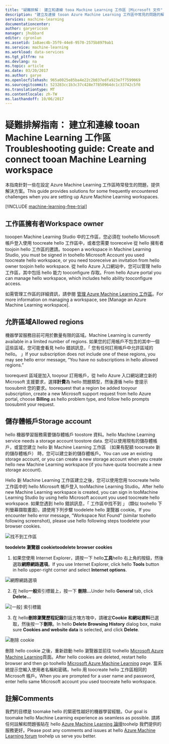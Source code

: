 ```yaml
---
title: "疑難排解： 建立和連線 tooa Machine Learning 工作區 |Microsoft 文件"
description: "建立及連接 tooan Azure Machine Learning 工作區中常見的問題的解決方案"
services: machine-learning
documentationcenter: 
author: garyericson
manager: jhubbard
editor: cgronlun
ms.assetid: 1a8aec4b-35f9-44e8-9570-2575b8979ab1
ms.service: machine-learning
ms.workload: data-services
ms.tgt_pltfrm: na
ms.devlang: na
ms.topic: article
ms.date: 03/20/2017
ms.author: garye
ms.openlocfilehash: 965a0025e85ba4e22c2b037edfa923e7f7599069
ms.sourcegitcommit: 523283cc1b3c37c428e77850964dc1c33742c5f0
ms.translationtype: MT
ms.contentlocale: zh-TW
ms.lasthandoff: 10/06/2017
---
```

# <a name="troubleshooting-guide-create-and-connect-tooan-machine-learning-workspace"></a><span data-ttu-id="aa84c-103">疑難排解指南： 建立和連線 tooan Machine Learning 工作區</span><span class="sxs-lookup"><span data-stu-id="aa84c-103">Troubleshooting guide: Create and connect tooan Machine Learning workspace</span></span>
<span data-ttu-id="aa84c-104">本指南針對一些在設定 Azure Machine Learning 工作區時常發生的問題，提供解決方案。</span><span class="sxs-lookup"><span data-stu-id="aa84c-104">This guide provides solutions for some frequently encountered challenges when you are setting up Azure Machine Learning workspaces.</span></span>

[!INCLUDE [machine-learning-free-trial](../../includes/machine-learning-free-trial.md)]

## <a name="workspace-owner"></a><span data-ttu-id="aa84c-105">工作區擁有者</span><span class="sxs-lookup"><span data-stu-id="aa84c-105">Workspace owner</span></span>
<span data-ttu-id="aa84c-106">tooopen Machine Learning Studio 中的工作區，您必須在 toohello Microsoft 帳戶登入使用 toocreate hello 工作區中，或者您需要 tooreceive 從 hello 擁有者 toojoin hello 工作區的邀請。</span><span class="sxs-lookup"><span data-stu-id="aa84c-106">tooopen a workspace in Machine Learning Studio, you must be signed in toohello Microsoft Account you used toocreate hello workspace, or you need tooreceive an invitation from hello owner toojoin hello workspace.</span></span> <span data-ttu-id="aa84c-107">從 hello Azure 入口網站中，您可以管理 hello 工作區，其中包括 hello 能力 tooconfigure 存取。</span><span class="sxs-lookup"><span data-stu-id="aa84c-107">From hello Azure portal you can manage hello workspace, which includes hello ability tooconfigure access.</span></span>

<span data-ttu-id="aa84c-108">如需管理工作區的詳細資訊，請參閱 [管理 Azure Machine Learning 工作區]。</span><span class="sxs-lookup"><span data-stu-id="aa84c-108">For more information on managing a workspace, see [Manage an Azure Machine Learning workspace].</span></span>

[管理 Azure Machine Learning 工作區]: machine-learning-manage-workspace.md

## <a name="allowed-regions"></a><span data-ttu-id="aa84c-110">允許區域</span><span class="sxs-lookup"><span data-stu-id="aa84c-110">Allowed regions</span></span>
<span data-ttu-id="aa84c-111">機器學習服務目前可用於數量有限的區域。</span><span class="sxs-lookup"><span data-stu-id="aa84c-111">Machine Learning is currently available in a limited number of regions.</span></span> <span data-ttu-id="aa84c-112">如果您的訂用帳戶不包含的其中一個這些區域，您可能會看見 hello 錯誤訊息，「 您有任何訂用帳戶中允許區域的 hello。 」</span><span class="sxs-lookup"><span data-stu-id="aa84c-112">If your subscription does not include one of these regions, you may see hello error message, “You have no subscriptions in hello allowed regions.”</span></span>

<span data-ttu-id="aa84c-113">toorequest 區域是加入 tooyour 訂用帳戶，從 hello Azure 入口網站建立新的 Microsoft 支援要求，選擇**計費**為 hello 問題類型，然後遵循 hello 會提示 toosubmit 您的要求。</span><span class="sxs-lookup"><span data-stu-id="aa84c-113">toorequest that a region be added tooyour subscription, create a new Microsoft support request from hello Azure portal, choose **Billing** as hello problem type, and follow hello prompts toosubmit your request.</span></span>

## <a name="storage-account"></a><span data-ttu-id="aa84c-114">儲存體帳戶</span><span class="sxs-lookup"><span data-stu-id="aa84c-114">Storage account</span></span>
<span data-ttu-id="aa84c-115">hello 機器學習服務需要儲存體帳戶 toostore 資料。</span><span class="sxs-lookup"><span data-stu-id="aa84c-115">hello Machine Learning service needs a storage account toostore data.</span></span> <span data-ttu-id="aa84c-116">您可以使用現有的儲存體帳戶，或當您建立 hello 新 Machine Learning 工作區 （如果有配額 toocreate 新的儲存體帳戶） 時，您可以建立新的儲存體帳戶。</span><span class="sxs-lookup"><span data-stu-id="aa84c-116">You can use an existing storage account, or you can create a new storage account when you create hello new Machine Learning workspace (if you have quota toocreate a new storage account).</span></span>

<span data-ttu-id="aa84c-117">Hello 新 Machine Learning 工作區建立之後，您可以使用您用 toocreate hello 工作區中的 hello Microsoft 帳戶登入 tooMachine Learning Studio。</span><span class="sxs-lookup"><span data-stu-id="aa84c-117">After hello new Machine Learning workspace is created, you can sign in tooMachine Learning Studio by using hello Microsoft account you used toocreate hello workspace.</span></span> <span data-ttu-id="aa84c-118">如果您遇到 hello 錯誤訊息，「 工作區中找不到 」 (類似 toohello 下列螢幕擷取畫面)，請使用下列步驟 toodelete hello 瀏覽器 cookie。</span><span class="sxs-lookup"><span data-stu-id="aa84c-118">If you encounter hello error message, “Workspace Not Found” (similar toohello following screenshot), please use hello following steps toodelete your browser cookies.</span></span>

![找不到工作區][screen3]

<span data-ttu-id="aa84c-120">**toodelete 瀏覽器 cookie**</span><span class="sxs-lookup"><span data-stu-id="aa84c-120">**toodelete browser cookies**</span></span>

1. <span data-ttu-id="aa84c-121">如果您使用 Internet Explorer，請按一下 hello**工具**hello 右上角的按鈕，然後選取**網際網路選項**。</span><span class="sxs-lookup"><span data-stu-id="aa84c-121">If you use Internet Explorer, click hello **Tools** button in hello upper-right corner and select **Internet options**.</span></span>  

![網際網路選項][screen4]

2. <span data-ttu-id="aa84c-123">在 hello**一般**索引標籤上，按一下 **刪除...**</span><span class="sxs-lookup"><span data-stu-id="aa84c-123">Under hello **General** tab, click **Delete…**</span></span>

![[一般] 索引標籤][screen5]

3. <span data-ttu-id="aa84c-125">在 hello**刪除瀏覽歷程記錄**對話方塊方塊中，請確定**Cookie 和網站資料**已選取，然後按一下**刪除**。</span><span class="sxs-lookup"><span data-stu-id="aa84c-125">In hello **Delete Browsing History** dialog box, make sure **Cookies and website data** is selected, and click **Delete**.</span></span>

![刪除 cookie][screen6]

<span data-ttu-id="aa84c-127">刪除 hello cookie 之後，重新啟動 hello 瀏覽器並前往 toohello [Microsoft Azure Machine Learning](https://studio.azureml.net)頁面。</span><span class="sxs-lookup"><span data-stu-id="aa84c-127">After hello cookies are deleted, restart hello browser and then go toohello [Microsoft Azure Machine Learning](https://studio.azureml.net) page.</span></span> <span data-ttu-id="aa84c-128">當系統提示您輸入使用者名稱和密碼，hello 用 toocreate hello 工作區相同的 Microsoft 帳戶。</span><span class="sxs-lookup"><span data-stu-id="aa84c-128">When you are prompted for a user name and password, enter hello same Microsoft account you used toocreate hello workspace.</span></span>

## <a name="comments"></a><span data-ttu-id="aa84c-129">註解</span><span class="sxs-lookup"><span data-stu-id="aa84c-129">Comments</span></span>

<span data-ttu-id="aa84c-130">我們的目標是 toomake hello 的緊密性越好的機器學習經驗。</span><span class="sxs-lookup"><span data-stu-id="aa84c-130">Our goal is toomake hello Machine Learning experience as seamless as possible.</span></span> <span data-ttu-id="aa84c-131">請將任何註解和問題張貼在 hello [Azure Machine Learning 論壇](http://social.msdn.microsoft.com/Forums/windowsazure/home?forum=MachineLearning)toohelp 我們提供的服務更好。</span><span class="sxs-lookup"><span data-stu-id="aa84c-131">Please post any comments and issues at hello [Azure Machine Learning forum](http://social.msdn.microsoft.com/Forums/windowsazure/home?forum=MachineLearning) toohelp us serve you better.</span></span>

[screen1]:media/machine-learning-troubleshooting-creating-ml-workspace/screen1.png
[screen2]:media/machine-learning-troubleshooting-creating-ml-workspace/screen2.png
[screen3]:media/machine-learning-troubleshooting-creating-ml-workspace/screen3.png
[screen4]:media/machine-learning-troubleshooting-creating-ml-workspace/screen4.png
[screen5]:media/machine-learning-troubleshooting-creating-ml-workspace/screen5.png
[screen6]:media/machine-learning-troubleshooting-creating-ml-workspace/screen6.png
